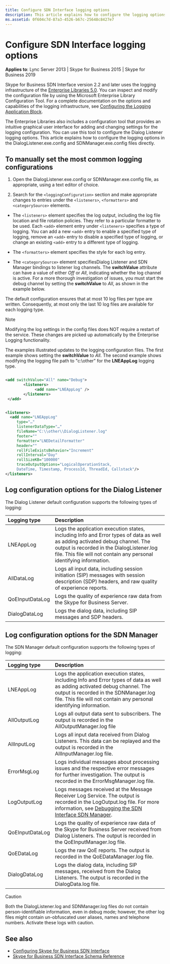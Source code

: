 ```yaml
---
title: Configure SDN Interface logging options
description: This article explains how to configure the logging options in the DialogListener.exe.config and SDNManager.exe.config files directly.
ms.assetid: 0f604c7d-87a3-4526-b67c-25648c8427e7
---
```



# Configure SDN Interface logging options

 **Applies to**: Lync Server 2013 | Skype for Business 2015 | Skype for Business 2019

Skype for Business SDN Interface version 2.2 and later uses the logging infrastructure of the [Enterprise Libraries 5.0](https://msdn.microsoft.com/library/ff632023.aspx). You can inspect and modify the configuration file by using the Microsoft Enterprise Library Configuration Tool. For a complete documentation on the options and capabilities of the logging infrastructure, see [Configuring the Logging Application Block](https://msdn.microsoft.com/library/ff664723%28v=pandp.50%29.aspx).
  
The Enterprise Libraries also includes a configuration tool that provides an intuitive graphical user interface for adding and changing settings for the logging configuration. You can use this tool to configure the Dialog Listener logging options. This article explains how to configure the logging options in the DialogListener.exe.config and SDNManager.exe.config files directly.

## To manually set the most common logging configurations

1. Open the DialogListener.exe.config or SDNManager.exe.config file, as appropriate, using a text editor of choice.

2. Search for the `<loggingConfiguration>` section and make appropriate changes to entries under the `<listeners>`, `<formatters>` and `<categorySource>` elements.

- The `<listeners>` element specifies the log output, including the log file location and file rotation policies. They refer to a particular formatter to be used. Each `<add>` element entry under `<listeners>` specifies a type of logging. You can add a new `<add>` entry to enable a specified type of logging, remove an `<add>` entry to disable a specified type of logging, or change an existing `<add>` entry to a different type of logging.

- The `<formatters>` element specifies the style for each log entry.

- The `<categorySource>` element specifiesDialog Listener and SDN Manager bindings to listener log channels. The **switchValue** attribute can have a value of either _Off_ or _All_, indicating whether the log channel is active. For a more thorough investigation of issues, you must start the debug channel by setting the **switchValue** to _All_, as shown in the example below.

The default configuration ensures that at most 10 log files per type are written. Consequently, at most only the last 10 log files are available for each logging type.
  
> [!NOTE]
> Modifying the log settings in the config files does NOT require a restart of the service. These changes are picked up automatically by the Enterprise Logging functionality.
  
The examples illustrated updates to the logging configuration files. The first example shows setting the **switchValue** to _All_. The second example shows modifying the logging file path to "c:\\other" for the **LNEAppLog** logging type.
  
```xml

<add switchValue="All" name="Debug">
        <listeners>
             <add name="LNEAppLog" />
        </listeners>
 </add>

```

```xml

<listeners>
  <add name="LNEAppLog"
     type="…" 
     listenerDataType="…" 
     fileName="C:\\other\\DialogListener.log" 
     footer="" 
     formatter="LNEDetailFormatter" 
     header="" 
     rollFileExistsBehavior="Increment" 
     rollInterval="Day" 
     rollSizeKB="100000" 
     traceOutputOptions="LogicalOperationStack, 
     DateTime, Timestamp, ProcessId, ThreadId, Callstack"/>
</listeners>

```

## Log configuration options for the Dialog Listener

The Dialog Listener default configuration supports the following types of logging:
  
|**Logging type**|**Description**|
|:-----|:-----|
|LNEAppLog |Logs the application execution states, including Info and Error types of data as well as adding activated debug channel. The output is recorded in the DialogListener.log file. This file will not contain any personal identifying information. |
|AllDataLog |Logs all input data, including session initiation (SIP) messages with session description (SDP) headers, and raw quality of experience reports. |
|QoEInputDataLog |Logs the quality of experience raw data from the Skype for Business Server. |
|DialogDataLog |Logs the dialog data, including SIP messages and SDP headers. |

## Log configuration options for the SDN Manager

The SDN Manager default configuration supports the following types of logging:
  
|**Logging type**|**Description**|
|:-----|:-----|
|LNEAppLog |Logs the application execution states, including Info and Error types of data as well as adding activated debug channel. The output is recorded in the SDNManager.log file. This file will not contain any personal identifying information. |
|AllOutputLog |Logs all output data sent to subscribers. The output is recorded in the AllOutputManager.log file |
|AllInputLog |Logs all input data received from Dialog Listeners. This data can be replayed and the output is recorded in the AllInputManager.log file. |
|ErrorMsgLog |Logs individual messages about processing issues and the respective error messages for further investigation. The output is recorded in the ErrorMsgManager.log file. |
|LogOutputLog |Logs messages received at the Message Receiver Log Service. The output is recorded in the LogOutput.log file. For more information, see [Debugging the SDN Interface SDN Manager](debugging-the-sdn-manager.md). |
|QoEInputDataLog |Logs the quality of experience raw data of the Skype for Business Server received from Dialog Listeners. The output is recorded in the QoEInputManager.log file. |
|QoEDataLog |Logs the raw QoE reports. The output is recorded in the QoEDataManager.log file. |
|DialogDataLog |Logs the dialog data, including SIP messages, received from the Dialog Listeners. The output is recorded in the DialogData.log file. |

> [!CAUTION]
> Both the DialogListener.log and SDNManager.log files do not contain person-identifiable information, even in debug mode; however, the other log files might contain un-obfuscated user aliases, names and telephone numbers. Activate these logs with caution.
  
## See also

- [Configuring Skype for Business SDN Interface](configuring-sdn-interface.md)
- [Skype for Business SDN Interface Schema Reference](skype-for-business-sdn-interface-schema-reference.md)
